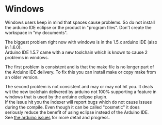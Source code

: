 Windows
===

Windows users keep in mind that spaces cause problems. So do not install the arduino IDE eclipse or the product in "program files". Don't create the workspace in "my documents".  

The biggest problem right now with windows is in the 1.5.x arduino IDE (also in 1.6.0).  
Arduino IDE 1.5.7 came with a new toolchain which is known to cause 2 problems in windows.  

The first problem is consistent and is that the make file is no longer part of the Arduino IDE delivery. To fix this you can install make or copy make from an older version.  

The second problem is not consistent and may or may not hit you. It deals wit the new toolchain delivered by arduino not 100% supporting a feature in windows that is used by the arduino eclipse plugin.  
If the issue hit you the indexer will report bugs which do not cause issues during the compile. Even though it can be called "cosmetic" it does seriously reduce the benefit of using eclipse instead of the Arduino IDE.  
See [the arduino issues](https://github.com/arduino/Arduino/issues/2422) for more detail and progress.  
